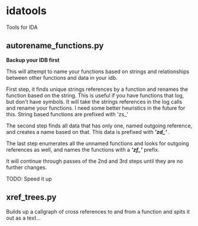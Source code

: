 idatools
========

Tools for IDA



autorename_functions.py
-----------------------

**Backup your IDB first** 

This will attempt to name your functions based on strings and relationships between other functions and data in your idb.

First step, it finds unique strings references by a function and renames the function based on
the string.  This is useful if you have functions that log, but don't have symbols.  It will
take the strings references in the log calls and rename your functions.  I need some better heuristics
in the future for this.  String based functions are prefixed with 'zs_'

The second step finds all data that has only one, named outgoing reference, and creates a name based on that.  This data is prefixed with ***'zd_'*** .

The last step enumerates all the unnamed functions and looks for outgoing references as well, and names the functions with a ***'zf_'*** prefix.

It will continue through passes of the  2nd and 3rd steps until they are no further changes.
  
TODO: Speed it up

xref_trees.py
-------------

Builds up a callgraph of cross references to and from a function and spits it out as a text...



